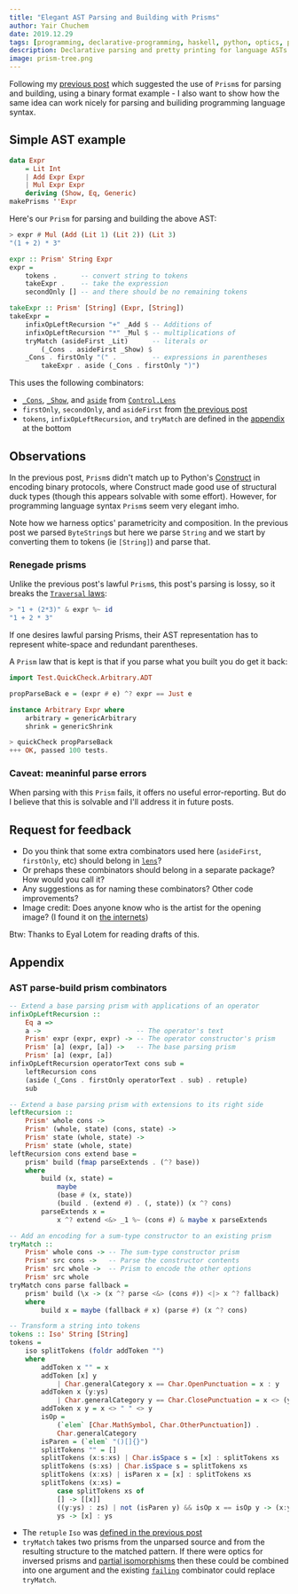 ```yaml
---
title: "Elegant AST Parsing and Building with Prisms"
author: Yair Chuchem
date: 2019.12.29
tags: [programming, declarative-programming, haskell, python, optics, parsing, codecs, construct]
description: Declarative parsing and pretty printing for language ASTs
image: prism-tree.png
---
```


Following my [previous post](codecs-as-prisms) which suggested the use of `Prism`s for parsing and building,
using a binary format example -
I also want to show how the same idea can work nicely for parsing and builiding programming language syntax.

## Simple AST example

```Haskell
data Expr
    = Lit Int
    | Add Expr Expr
    | Mul Expr Expr
    deriving (Show, Eq, Generic)
makePrisms ''Expr
```

Here's our `Prism` for parsing and building the above AST:

```Haskell
> expr # Mul (Add (Lit 1) (Lit 2)) (Lit 3)
"(1 + 2) * 3"

expr :: Prism' String Expr
expr =
    tokens .      -- convert string to tokens
    takeExpr .    -- take the expression
    secondOnly [] -- and there should be no remaining tokens

takeExpr :: Prism' [String] (Expr, [String])
takeExpr =
    infixOpLeftRecursion "+" _Add $ -- Additions of
    infixOpLeftRecursion "*" _Mul $ -- multiplications of
    tryMatch (asideFirst _Lit)      -- literals or
        (_Cons . asideFirst _Show) $
    _Cons . firstOnly "(" .         -- expressions in parentheses
        takeExpr . aside (_Cons . firstOnly ")")

```

This uses the following combinators:

* [`_Cons`](http://hackage.haskell.org/package/lens-4.18.1/docs/Control-Lens-Cons.html),
  [`_Show`](http://hackage.haskell.org/package/lens-4.18.1/docs/Control-Lens-Prism.html#v:_Show), and
  [`aside`](http://hackage.haskell.org/package/lens-4.18.1/docs/Control-Lens-Prism.html#v:aside)
  from [`Control.Lens`](http://hackage.haskell.org/package/lens)
* `firstOnly`, `secondOnly`, and `asideFirst` from [the previous post](codecs-as-prisms#parse-build-prism-combinators)
* `tokens`, `infixOpLeftRecursion`, and `tryMatch` are defined in the [appendix](#appendix) at the bottom

## Observations

In the previous post, `Prism`s didn't match up to Python's [Construct](https://construct.readthedocs.io/en/latest/intro.html) in encoding binary protocols, where Construct made good use of structural duck types (though this appears solvable with some effort). However, for programming language syntax `Prism`s seem very elegant imho.

Note how we harness optics' parametricity and composition. In the previous post we parsed `ByteString`s but here we parse `String` and we start by converting them to tokens (ie `[String]`) and parse that.

### Renegade prisms

Unlike the previous post's lawful `Prism`s, this post's parsing is lossy,
so it breaks the [`Traversal` laws](https://artyom.me/lens-over-tea-2#traversal-laws):

```Haskell
> "1 + (2*3)" & expr %~ id
"1 + 2 * 3"
```

If one desires lawful parsing Prisms, their AST representation has to represent white-space and redundant parentheses.

A `Prism` law that is kept is that if you parse what you built you do get it back:

```Haskell
import Test.QuickCheck.Arbitrary.ADT

propParseBack e = (expr # e) ^? expr == Just e

instance Arbitrary Expr where
    arbitrary = genericArbitrary
    shrink = genericShrink

> quickCheck propParseBack
+++ OK, passed 100 tests.
```

### Caveat: meaninful parse errors

When parsing with this `Prism` fails, it offers no useful error-reporting.
But do I believe that this is solvable and I'll address it in future posts.

## Request for feedback

* Do you think that some extra combinators used here (`asideFirst`, `firstOnly`, etc) should belong in [`lens`](http://hackage.haskell.org/package/lens)?
* Or prehaps these combinators should belong in a separate package? How would you call it?
* Any suggestions as for naming these combinators? Other code improvements?
* Image credit: Does anyone know who is the artist for the opening image? (I found it on [the internets](https://www.pinterest.com/pin/800303796254211989/))

Btw: Thanks to Eyal Lotem for reading drafts of this.

## Appendix

### AST parse-build prism combinators

```Haskell
-- Extend a base parsing prism with applications of an operator
infixOpLeftRecursion ::
    Eq a =>
    a ->                        -- The operator's text
    Prism' expr (expr, expr) -> -- The operator constructor's prism
    Prism' [a] (expr, [a]) ->   -- The base parsing prism
    Prism' [a] (expr, [a])
infixOpLeftRecursion operatorText cons sub =
    leftRecursion cons
    (aside (_Cons . firstOnly operatorText . sub) . retuple)
    sub

-- Extend a base parsing prism with extensions to its right side
leftRecursion ::
    Prism' whole cons ->
    Prism' (whole, state) (cons, state) ->
    Prism' state (whole, state) ->
    Prism' state (whole, state)
leftRecursion cons extend base =
    prism' build (fmap parseExtends . (^? base))
    where
        build (x, state) =
            maybe
            (base # (x, state))
            (build . (extend #) . (, state)) (x ^? cons)
        parseExtends x =
            x ^? extend <&> _1 %~ (cons #) & maybe x parseExtends

-- Add an encoding for a sum-type constructor to an existing prism
tryMatch ::
    Prism' whole cons -> -- The sum-type constructor prism
    Prism' src cons ->   -- Parse the constructor contents
    Prism' src whole ->  -- Prism to encode the other options
    Prism' src whole
tryMatch cons parse fallback =
    prism' build (\x -> (x ^? parse <&> (cons #)) <|> x ^? fallback)
    where
        build x = maybe (fallback # x) (parse #) (x ^? cons)

-- Transform a string into tokens
tokens :: Iso' String [String]
tokens =
    iso splitTokens (foldr addToken "")
    where
        addToken x "" = x
        addToken [x] y
            | Char.generalCategory x == Char.OpenPunctuation = x : y
        addToken x (y:ys)
            | Char.generalCategory y == Char.ClosePunctuation = x <> (y:ys)
        addToken x y = x <> " " <> y
        isOp =
            (`elem` [Char.MathSymbol, Char.OtherPunctuation]) .
            Char.generalCategory
        isParen = (`elem` "()[]{}")
        splitTokens "" = []
        splitTokens (x:s:xs) | Char.isSpace s = [x] : splitTokens xs
        splitTokens (s:xs) | Char.isSpace s = splitTokens xs
        splitTokens (x:xs) | isParen x = [x] : splitTokens xs
        splitTokens (x:xs) =
            case splitTokens xs of
            [] -> [[x]]
            ((y:ys) : zs) | not (isParen y) && isOp x == isOp y -> (x:y:ys) : zs
            ys -> [x] : ys
```

* The `retuple` `Iso` was [defined in the previous post](codecs-as-prisms#parse-build-prism-combinators)
* `tryMatch` takes two prisms from the unparsed source and from the resulting structure to the matched pattern. If there were optics for inversed prisms and [partial isomorphisms](https://stackoverflow.com/questions/59426379/optic-for-partial-conversion-on-both-sides/59441415#59441415) then these could be combined into one argument and the existing [`failing`](http://hackage.haskell.org/package/lens-4.18.1/docs/Control-Lens-Combinators.html#v:failing) combinator could replace `tryMatch`.

